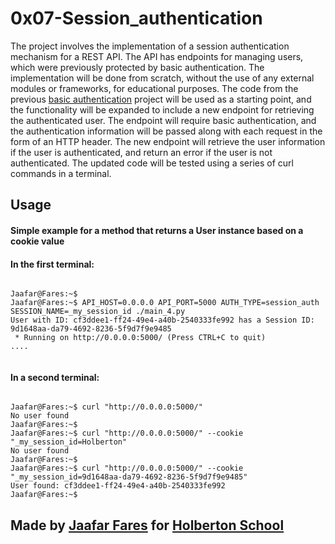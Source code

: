 # 0x07-Session_authentication

The project involves the implementation of a session authentication mechanism for a REST API. The API has endpoints for managing users, which were previously protected by basic authentication. The implementation will be done from scratch, without the use of any external modules or frameworks, for educational purposes. The code from the previous [basic authentication](https://github.com/jaafarfares/holbertonschool-web_back_end/tree/main/0x06-Basic_authentication) project will be used as a starting point, and the functionality will be expanded to include a new endpoint for retrieving the authenticated user. The endpoint will require basic authentication, and the authentication information will be passed along with each request in the form of an HTTP header. The new endpoint will retrieve the user information if the user is authenticated, and return an error if the user is not authenticated. The updated code will be tested using a series of curl commands in a terminal.


## Usage 

#### Simple example for a method that returns a User instance based on a cookie value


#### In the first terminal:


```

Jaafar@Fares:~$
Jaafar@Fares:~$ API_HOST=0.0.0.0 API_PORT=5000 AUTH_TYPE=session_auth SESSION_NAME=_my_session_id ./main_4.py
User with ID: cf3ddee1-ff24-49e4-a40b-2540333fe992 has a Session ID: 9d1648aa-da79-4692-8236-5f9d7f9e9485
 * Running on http://0.0.0.0:5000/ (Press CTRL+C to quit)
....


```

#### In a second terminal:

```

Jaafar@Fares:~$ curl "http://0.0.0.0:5000/"
No user found
Jaafar@Fares:~$
Jaafar@Fares:~$ curl "http://0.0.0.0:5000/" --cookie "_my_session_id=Holberton"
No user found
Jaafar@Fares:~$
Jaafar@Fares:~$ curl "http://0.0.0.0:5000/" --cookie "_my_session_id=9d1648aa-da79-4692-8236-5f9d7f9e9485"
User found: cf3ddee1-ff24-49e4-a40b-2540333fe992
Jaafar@Fares:~$

```


## Made by [Jaafar Fares](https://github.com/jaafarfares) for [Holberton School](https://www.holbertonschool.com/)
